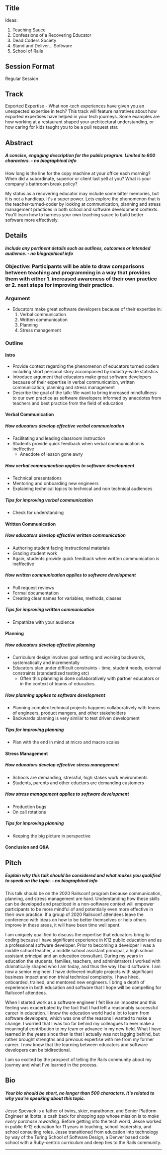 ## Title
Ideas:
1. Teaching Sauce
2. Confessions of a Recovering Educator
3. Dead Coders Society
4. Stand and Deliver... Software
5. School of Rails

## Session Format
Regular Session

## Track
Exported Expertise - What non-tech experiences have given you an unexpected expertise in tech? This track will feature narratives about how exported expertises have helped in your tech journeys. Some examples are how working at a restaurant shaped your architectural understanding, or how caring for kids taught you to be a pull request star.

## Abstract
##### A concise, engaging description for the public program. Limited to 600 characters. - no biographical info

How long is the line for the copy machine at your office each morning? When did a subordinate, superior or client last yell at you? What is your company's bathroom break policy?

My status as a recovering educator may include some bitter memories, but it is not a handicap. It's a super power. Lets explore the phenomenon that is the teacher-turned-coder by looking at communication, planning and stress management practices in both school and software development contexts. You'll learn  how to harness your own teaching sauce to build better software more effectively.

## Details
##### Include any pertinent details such as outlines, outcomes or intended audience. - no biographical info

### Objective: Participants will be able to draw comparisons between teaching and programming in a way that provides them with either 1. increased awareness of their own practice or 2. next steps for improving their practice.

### Argument
- Educators make great software developers because of their expertise in: 
  1. Verbal communication 
  2. Written communication
  3. Planning
  4. Stress management

### Outline
#### Intro
- Provide context regarding the phenomenon of educators turned coders including short personal story accompanied by industry-wide statistics
- Introduce argument that educators make great software developers because of their expertise in verbal communication, written communication, planning and stress management
- Describe the goal of the talk: We want to bring increased mindfullness to our own practice as software developers informed by anecdotes from teachers and best practice from the field of education

#### Verbal Communication
##### How educators develop effective verbal communication
  - Facilitating and leading classroom instruction
  - Students provide quick feedback when verbal communication is ineffective
    - Anecdote of lesson gone awry
##### How verbal communication applies to software development
  - Technical presentations
  - Mentoring and onboarding new engineers
  - Explaining technical topics to technical and non technical audiences
##### Tips for improving verbal communication
  - Check for understanding
#### Written Communication
##### How educators develop effective written communication
  - Authoring student facing instructional materials
  - Grading student work
  - Again, students provide quick feedback when written communication is ineffective
##### How written communication applies to software development
  - Pull request reviews
  - Formal documentation
  - Creating clear names for variables, methods, classes
##### Tips for improving written communication
  - Empathize with your audience
#### Planning
##### How educators develop effective planning
  - Curriculum design involves goal setting and working backwards, systematically and incrementally
  - Educators plan under difficult constraints - time, student needs, external constraints (standardized testing etc)
    - Often this planning is done collaboratively with partner educators or in the context of teams of educators
##### How planning applies to software development
  - Planning complex technical projects happens collaboratively with teams of engineers, product mangers, and other stakeholders
  - Backwards planning is very similar to test driven development
##### Tips for improving planning
  - Plan with the end in mind at micro and macro scales
#### Stress Management
##### How educators develop effective stress management
  - Schools are demanding, stressful, high stakes work environments
  - Students, parents and other eductors are demanding customers
##### How stress management applies to software development
  - Production bugs
  - On call rotations
##### Tips for improving planning
  - Keeping the big picture in perspective
#### Conclusion and Q&A


## Pitch
##### Explain why this talk should be considered and what makes you qualified to speak on the topic.  - no biographical info

This talk should be on the 2020 Railsconf program because communication, planning, and stress management are hard. Understanding how these skills can be developed and practiced in a non-software context will empower participants to be more mindful of and potentially even more effective in their own practice. If a group of 2020 Railsconf attendees leave the conference with ideas on how to be better themselves or help others improve in these areas, it will have been time well spent.

I am uniquely qualified to discuss the expertise that educators bring to coding because I have significant experience in K12 public education and as a professional software developer. Prior to becoming a developer I was a middle school teacher, a middle school assistant principal, a high school assistant principal and an education consultant. During my years in education the students, families, teachers, and administrators I worked with dramatically shaped who I am today, and thus the way I build software. I am now a senior engineer. I have delivered multiple projects with significant business impact and non trivial technical complexity. I have hired, onboarded, trained, and mentored new engineers. I bring a depth of experience in both education and software that I hope will be compelling for Railsconf attendees.

When I started work as a software engineer I felt like an imposter and this feeling was exacerbated by the fact that I had left a reasonably successful career in education. I knew the education world had a lot to learn from software developers, which was one of the reasons I wanted to make a change. I worried that I was too far behind my colleagues to ever make a meaningful contribution to my team or advance in my new field. What I have learned in the years since then is that I actually was not lagging behind, but rather brought strengths and previous expertise with me from my former career. I now know that the learning between educators and software developers can be bidirectional. 

I am so excited by the prospect of telling the Rails community about my journey and what I've learned in the process.

## Bio
##### Your bio should be short, no longer than 500 characters. It's related to why you're speaking about this topic.

Jesse Spevack is a father of twins, skier, marathoner, and Senior Platform Engineer at Ibotta, a cash back for shopping app whose mission is to *make every purchase rewarding*. Before getting into the tech world, Jesse worked in public K-12 education for 11 years in teaching, school leadership, and school consulting roles. Jesse transitioned from education into technology by way of the Turing School of Software Design, a Denver based code school with a Ruby-centric curriculum and deep ties to the Rails community.

----